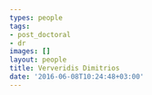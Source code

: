 ```yaml
---
types: people
tags:
- post_doctoral
- dr
images: []
layout: people
title: Ververidis Dimitrios
date: '2016-06-08T10:24:48+03:00'
---
```



